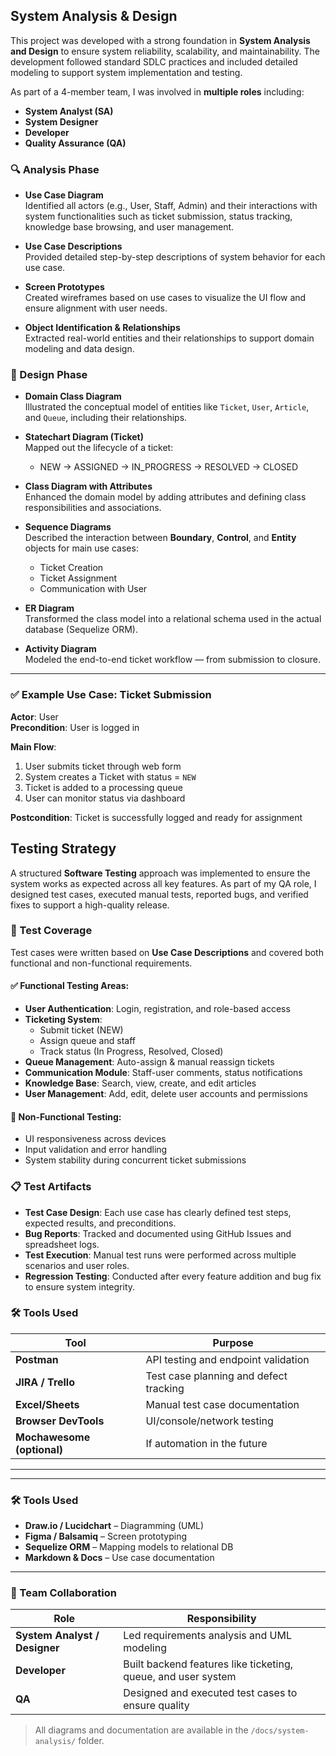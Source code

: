 ## System Analysis & Design

This project was developed with a strong foundation in **System Analysis and Design** to ensure system reliability, scalability, and maintainability. The development followed standard SDLC practices and included detailed modeling to support system implementation and testing.

As part of a 4-member team, I was involved in **multiple roles** including:
- **System Analyst (SA)**
- **System Designer**
- **Developer**
- **Quality Assurance (QA)**

### 🔍 Analysis Phase

- **Use Case Diagram**  
  Identified all actors (e.g., User, Staff, Admin) and their interactions with system functionalities such as ticket submission, status tracking, knowledge base browsing, and user management.

- **Use Case Descriptions**  
  Provided detailed step-by-step descriptions of system behavior for each use case.

- **Screen Prototypes**  
  Created wireframes based on use cases to visualize the UI flow and ensure alignment with user needs.

- **Object Identification & Relationships**  
  Extracted real-world entities and their relationships to support domain modeling and data design.

### 🧠 Design Phase

- **Domain Class Diagram**  
  Illustrated the conceptual model of entities like `Ticket`, `User`, `Article`, and `Queue`, including their relationships.

- **Statechart Diagram (Ticket)**  
  Mapped out the lifecycle of a ticket:
  - NEW → ASSIGNED → IN_PROGRESS → RESOLVED → CLOSED

- **Class Diagram with Attributes**  
  Enhanced the domain model by adding attributes and defining class responsibilities and associations.

- **Sequence Diagrams**  
  Described the interaction between **Boundary**, **Control**, and **Entity** objects for main use cases:
  - Ticket Creation
  - Ticket Assignment
  - Communication with User

- **ER Diagram**  
  Transformed the class model into a relational schema used in the actual database (Sequelize ORM).

- **Activity Diagram**  
  Modeled the end-to-end ticket workflow — from submission to closure.

---

### ✅ Example Use Case: Ticket Submission

**Actor**: User  
**Precondition**: User is logged in  

**Main Flow**:
1. User submits ticket through web form
2. System creates a Ticket with status = `NEW`
3. Ticket is added to a processing queue
4. User can monitor status via dashboard

**Postcondition**: Ticket is successfully logged and ready for assignment
## Testing Strategy

A structured **Software Testing** approach was implemented to ensure the system works as expected across all key features. As part of my QA role, I designed test cases, executed manual tests, reported bugs, and verified fixes to support a high-quality release.

### 🧪 Test Coverage

Test cases were written based on **Use Case Descriptions** and covered both functional and non-functional requirements.

#### ✅ Functional Testing Areas:
- **User Authentication**: Login, registration, and role-based access
- **Ticketing System**:
  - Submit ticket (NEW)
  - Assign queue and staff
  - Track status (In Progress, Resolved, Closed)
- **Queue Management**: Auto-assign & manual reassign tickets
- **Communication Module**: Staff-user comments, status notifications
- **Knowledge Base**: Search, view, create, and edit articles
- **User Management**: Add, edit, delete user accounts and permissions

#### 🧷 Non-Functional Testing:
- UI responsiveness across devices
- Input validation and error handling
- System stability during concurrent ticket submissions

### 📋 Test Artifacts

- **Test Case Design**: Each use case has clearly defined test steps, expected results, and preconditions.
- **Bug Reports**: Tracked and documented using GitHub Issues and spreadsheet logs.
- **Test Execution**: Manual test runs were performed across multiple scenarios and user roles.
- **Regression Testing**: Conducted after every feature addition and bug fix to ensure system integrity.

### 🛠 Tools Used

| Tool         | Purpose                            |
|--------------|------------------------------------|
| **Postman**  | API testing and endpoint validation |
| **JIRA / Trello** | Test case planning and defect tracking |
| **Excel/Sheets** | Manual test case documentation |
| **Browser DevTools** | UI/console/network testing |
| **Mochawesome (optional)** | If automation in the future |

---

---

### 🛠 Tools Used

- **Draw.io / Lucidchart** – Diagramming (UML)
- **Figma / Balsamiq** – Screen prototyping
- **Sequelize ORM** – Mapping models to relational DB
- **Markdown & Docs** – Use case documentation

---

### 👥 Team Collaboration

| Role | Responsibility |
|------|----------------|
| **System Analyst / Designer** | Led requirements analysis and UML modeling |
| **Developer** | Built backend features like ticketing, queue, and user system |
| **QA** | Designed and executed test cases to ensure quality |

> All diagrams and documentation are available in the `/docs/system-analysis/` folder.
